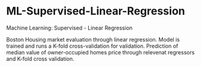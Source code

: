 # ML-Supervised-Linear-Regression
Machine Learning: Supervised - Linear Regression

Boston Housing market evaluation through linear regression. Model is trained and runs a K-fold cross-validation for validation. Prediction of median value of owner-occupied homes price through relevenat regressors and K-fold cross validation.
